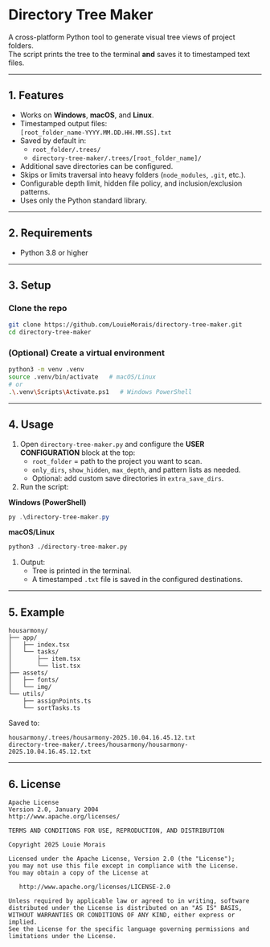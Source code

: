 # Directory Tree Maker

  A cross-platform Python tool to generate visual tree views of project folders.  
  The script prints the tree to the terminal **and** saves it to timestamped text files.

---
  ## 1. Features
  - Works on **Windows**, **macOS**, and **Linux**.
  - Timestamped output files:  
    `[root_folder_name-YYYY.MM.DD.HH.MM.SS].txt`
  - Saved by default in:
    - `root_folder/.trees/`
    - `directory-tree-maker/.trees/[root_folder_name]/`
  - Additional save directories can be configured.
  - Skips or limits traversal into heavy folders (`node_modules`, `.git`, etc.).
  - Configurable depth limit, hidden file policy, and inclusion/exclusion patterns.
  - Uses only the Python standard library.

---
  ## 2. Requirements
  - Python 3.8 or higher

---
  ## 3. Setup

  ### Clone the repo
  ```bash
  git clone https://github.com/LouieMorais/directory-tree-maker.git
  cd directory-tree-maker
````

  ### (Optional) Create a virtual environment

  ```bash
  python3 -m venv .venv
  source .venv/bin/activate   # macOS/Linux
  # or
  .\.venv\Scripts\Activate.ps1   # Windows PowerShell
  ```

----

  ## 4. Usage

  1. Open `directory-tree-maker.py` and configure the **USER CONFIGURATION** block at the top:
     - `root_folder` = path to the project you want to scan.
     - `only_dirs`, `show_hidden`, `max_depth`, and pattern lists as needed.
     - Optional: add custom save directories in `extra_save_dirs`.
  2. Run the script:

  **Windows (PowerShell)**

  ```powershell
  py .\directory-tree-maker.py
  ```

  **macOS/Linux**

  ```bash
  python3 ./directory-tree-maker.py
  ```

  1. Output:
     - Tree is printed in the terminal.
     - A timestamped `.txt` file is saved in the configured destinations.

----

  ## 5. Example

  ```
  housarmony/
  ├── app/
  │   ├── index.tsx
  │   └── tasks/
  │       ├── item.tsx
  │       └── list.tsx
  ├── assets/
  │   ├── fonts/
  │   └── img/
  └── utils/
      ├── assignPoints.ts
      └── sortTasks.ts
  ```

  Saved to:

  ```
  housarmony/.trees/housarmony-2025.10.04.16.45.12.txt
  directory-tree-maker/.trees/housarmony/housarmony-2025.10.04.16.45.12.txt
  ```

----

  ## 6. License

  ```
  Apache License
  Version 2.0, January 2004
  http://www.apache.org/licenses/
  
  TERMS AND CONDITIONS FOR USE, REPRODUCTION, AND DISTRIBUTION
  
  Copyright 2025 Louie Morais
  
  Licensed under the Apache License, Version 2.0 (the "License");
  you may not use this file except in compliance with the License.
  You may obtain a copy of the License at
  
     http://www.apache.org/licenses/LICENSE-2.0
  
  Unless required by applicable law or agreed to in writing, software
  distributed under the License is distributed on an "AS IS" BASIS,
  WITHOUT WARRANTIES OR CONDITIONS OF ANY KIND, either express or implied.
  See the License for the specific language governing permissions and
  limitations under the License.
  ```

  
